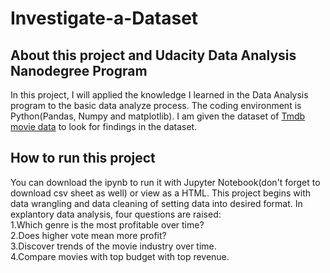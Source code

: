 # Investigate-a-Dataset
## About this project and Udacity Data Analysis Nanodegree Program
In this project, I will applied the knowledge I learned in the Data Analysis program to the basic data analyze process. The coding environment is Python(Pandas, Numpy and matplotlib). I am given the dataset of [Tmdb movie data](https://www.google.com/url?q=https://d17h27t6h515a5.cloudfront.net/topher/2017/October/59dd1c4c_tmdb-movies/tmdb-movies.csv&sa=D&ust=1532469042115000) to look for findings in the dataset.
## How to run this project
You can download the ipynb to run it with Jupyter Notebook(don't forget to download csv sheet as well) or view as a HTML.
This project begins with data wrangling and data cleaning of setting data into desired format. In explantory data analysis, four questions are raised:<br>
1.Which genre is the most profitable over time?<br>
2.Does higher vote mean more profit?<br>
3.Discover trends of the movie industry over time.<br>
4.Compare movies with top budget with top revenue.<br>
